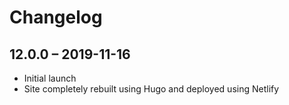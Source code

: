 # Changelog

## 12.0.0 – 2019-11-16

* Initial launch
* Site completely rebuilt using Hugo and deployed using Netlify
